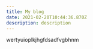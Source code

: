 ```yaml
---
title: My blog
date: 2021-02-20T10:44:36.870Z
description: description
---
```

wertyuioplkjhgfdsadfvgbhnm